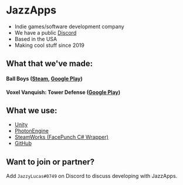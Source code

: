 # JazzApps

- Indie games/software development company
- We have a public [Discord](https://discord.com/invite/jzGcWGKymP)
- Based in the USA
- Making cool stuff since 2019

## What that we've made:
#### Ball Boys ([Steam](https://store.steampowered.com/app/1799290/Ball_Boys/), [Google Play](https://play.google.com/store/apps/details?id=com.JazzApps.BallBoys))
#### Voxel Vanquish: Tower Defense ([Google Play](https://play.google.com/store/apps/details?id=com.JazzApps.VoxelVanquish))


## What we use:
- [Unity](https://unity3d.com/get-unity/download)
- [PhotonEngine](https://www.photonengine.com/)
- [SteamWorks (FacePunch C# Wrapper)](https://wiki.facepunch.com/steamworks/)
- [GitHub](https://github.com/JazzAppsGames)

## Want to join or partner?
Add `JazzyLucas#0749` on Discord to discuss developing with JazzApps.
